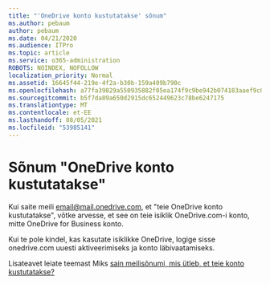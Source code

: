 ```yaml
---
title: "'OneDrive konto kustutatakse' sõnum"
ms.author: pebaum
author: pebaum
ms.date: 04/21/2020
ms.audience: ITPro
ms.topic: article
ms.service: o365-administration
ROBOTS: NOINDEX, NOFOLLOW
localization_priority: Normal
ms.assetid: 16645f44-219e-4f2a-b30b-159a409b790c
ms.openlocfilehash: a77fa39829a550935882f05ea174f9c9be942b074183aaef9c0e464c94cfb4ba
ms.sourcegitcommit: b5f7da89a650d2915dc652449623c78be6247175
ms.translationtype: MT
ms.contentlocale: et-EE
ms.lasthandoff: 08/05/2021
ms.locfileid: "53985141"
---
```

# <a name="onedrive-account-will-be-deleted-message"></a>Sõnum "OneDrive konto kustutatakse"

Kui saite meili email@mail.onedrive.com, et "teie OneDrive konto kustutatakse", võtke arvesse, et see on teie isiklik OneDrive.com-i konto, mitte OneDrive for Business konto. 
  
Kui te pole kindel, kas kasutate isiklikke OneDrive, logige sisse onedrive.com uuesti aktiveerimiseks ja konto läbivaatamiseks.
  
Lisateavet leiate teemast Miks [sain meilisõnumi, mis ütleb, et teie konto kustutatakse?](https://go.microsoft.com/fwlink/?linkid=2036151&amp;clcid=0x409)
  

